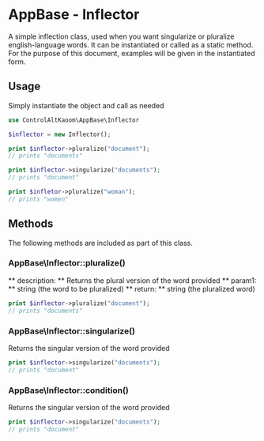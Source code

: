 # AppBase - Inflector

A simple inflection class, used when you want singularize or pluralize english-language words. It can be instantiated or called as a static method. For the purpose of this document, examples will be given in the instantiated form.


## Usage

Simply instantiate the object and call as needed

```php
use ControlAltKaoom\AppBase\Inflector

$inflector = new Inflector();

print $inflector->pluralize("document");
// prints "documents"

print $inflector->singularize("documents");
// prints "document"

print $infletor->pluralize("woman");
// prints "women"

```

## Methods

The following methods are included as part of this class.

### AppBase\Inflector::pluralize()

** description: ** Returns the plural version of the word provided 
** param1: ** string (the word to be pluralized) 
** return: ** string (the pluralized word) 
```php
print $inflector->pluralize("document");
// prints "documents"
```

### AppBase\Inflector::singularize()
Returns the singular version of the word provided
```php
print $inflector->singularize("documents");
// prints "document"
```

### AppBase\Inflector::condition()
Returns the singular version of the word provided
```php
print $inflector->singularize("documents");
// prints "document"
```






